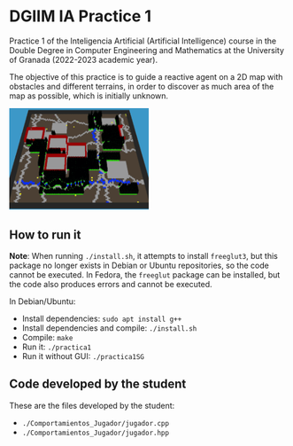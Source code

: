 # DGIIM IA Practice 1

Practice 1 of the Inteligencia Artificial (Artificial Intelligence) course in the Double Degree in Computer Engineering and Mathematics at the University of Granada (2022-2023 academic year).

The objective of this practice is to guide a reactive agent on a 2D map with obstacles and different terrains, in order to discover as much area of the map as possible, which is initially unknown.

<img src="./README_FILES/BelkanWorlds.png" style="width: 50%;">

## How to run it

**Note**: When running `./install.sh`, it attempts to install `freeglut3`, but this package no longer exists in Debian or Ubuntu repositories, so the code cannot be executed. In Fedora, the `freeglut` package can be installed, but the code also produces errors and cannot be executed.

In Debian/Ubuntu:

* Install dependencies: `sudo apt install g++`
* Install dependencies and compile: `./install.sh`
* Compile: `make`
* Run it: `./practica1`
* Run it without GUI: `./practica1SG`

## Code developed by the student

These are the files developed by the student:

* `./Comportamientos_Jugador/jugador.cpp`
* `./Comportamientos_Jugador/jugador.hpp`

